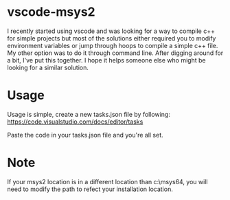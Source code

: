 # vscode-msys2
I recently started using vscode and was looking for a way to compile c++ for simple projects but most of the solutions
either required you to modify environment variables or jump through hoops to compile a simple c++ file. My other option was to do it
through command line. After digging around for a bit, I've put this together. I hope it helps someone else who might be looking for a
similar solution.


# Usage
Usage is simple, create a new tasks.json file by following: https://code.visualstudio.com/docs/editor/tasks

Paste the code in your tasks.json file and you're all set.

# Note
If your msys2 location is in a different location than c:\msys64, you will need to modify the path to refect your installation location.
